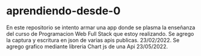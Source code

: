 # aprendiendo-desde-0

En este repositorio se intento armar una app donde se plasma la enseñanza del curso de Programacion Web Full Stack que estoy realizando.
Se agrego la captura y escritura en json de varias apis publicas. 23/02/2022.
Se agrego grafico mediante libreria Chart js de una Api 23/05/2022.



